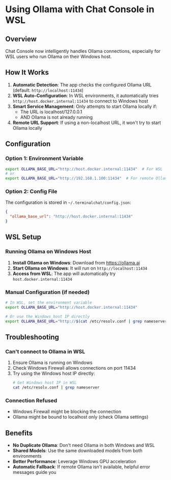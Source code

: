 # Using Ollama with Chat Console in WSL

## Overview

Chat Console now intelligently handles Ollama connections, especially for WSL users who run Ollama on their Windows host.

## How It Works

1. **Automatic Detection**: The app checks the configured Ollama URL (default: `http://localhost:11434`)
2. **WSL Auto-Configuration**: In WSL environments, it automatically tries `http://host.docker.internal:11434` to connect to Windows host
3. **Smart Service Management**: Only attempts to start Ollama locally if:
   - The URL is localhost/127.0.0.1
   - AND Ollama is not already running
4. **Remote URL Support**: If using a non-localhost URL, it won't try to start Ollama locally

## Configuration

### Option 1: Environment Variable
```bash
export OLLAMA_BASE_URL="http://host.docker.internal:11434"  # For WSL
# or
export OLLAMA_BASE_URL="http://192.168.1.100:11434"  # For remote Ollama
```

### Option 2: Config File
The configuration is stored in `~/.terminalchat/config.json`:
```json
{
  "ollama_base_url": "http://host.docker.internal:11434"
}
```

## WSL Setup

### Running Ollama on Windows Host

1. **Install Ollama on Windows**: Download from https://ollama.ai
2. **Start Ollama on Windows**: It will run on `http://localhost:11434`
3. **Access from WSL**: The app will automatically try `host.docker.internal:11434`

### Manual Configuration (if needed)
```bash
# In WSL, set the environment variable
export OLLAMA_BASE_URL="http://host.docker.internal:11434"

# Or use the Windows host IP directly
export OLLAMA_BASE_URL="http://$(cat /etc/resolv.conf | grep nameserver | awk '{print $2}'):11434"
```

## Troubleshooting

### Can't connect to Ollama in WSL
1. Ensure Ollama is running on Windows
2. Check Windows Firewall allows connections on port 11434
3. Try using the Windows host IP directly:
   ```bash
   # Get Windows host IP in WSL
   cat /etc/resolv.conf | grep nameserver
   ```

### Connection Refused
- Windows Firewall might be blocking the connection
- Ollama might be bound to localhost only (check Ollama settings)

## Benefits

- **No Duplicate Ollama**: Don't need Ollama in both Windows and WSL
- **Shared Models**: Use the same downloaded models from both environments
- **Better Performance**: Leverage Windows GPU acceleration
- **Automatic Fallback**: If remote Ollama isn't available, helpful error messages guide you